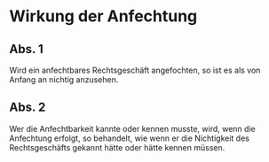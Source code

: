 # Wirkung der Anfechtung



## Abs. 1

 Wird ein anfechtbares Rechtsgeschäft angefochten, so ist es als von Anfang an nichtig anzusehen.

## Abs. 2

 Wer die Anfechtbarkeit kannte oder kennen musste, wird, wenn die Anfechtung erfolgt, so behandelt, wie wenn er die Nichtigkeit des Rechtsgeschäfts gekannt hätte oder hätte kennen müssen. 

